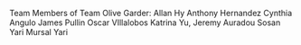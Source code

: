 Team Members of Team Olive Garder: 
Allan Hy 
Anthony Hernandez
Cynthia Angulo
James Pullin 
Oscar VIllalobos
Katrina Yu,
Jeremy Auradou
Sosan Yari 
Mursal Yari
